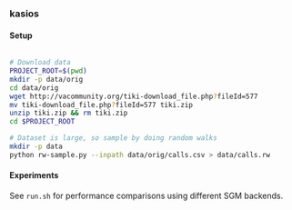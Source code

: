 ### kasios

#### Setup

```bash

# Download data
PROJECT_ROOT=$(pwd)
mkdir -p data/orig
cd data/orig
wget http://vacommunity.org/tiki-download_file.php?fileId=577
mv tiki-download_file.php?fileId=577 tiki.zip
unzip tiki.zip && rm tiki.zip
cd $PROJECT_ROOT

# Dataset is large, so sample by doing random walks
mkdir -p data
python rw-sample.py --inpath data/orig/calls.csv > data/calls.rw


```

#### Experiments

See `run.sh` for performance comparisons using different SGM backends.